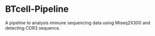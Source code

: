 # BTcell-Pipeline
A pipeline to analysis immune sequencing data using Miseq2X300 and detecting CDR3 sequence.
